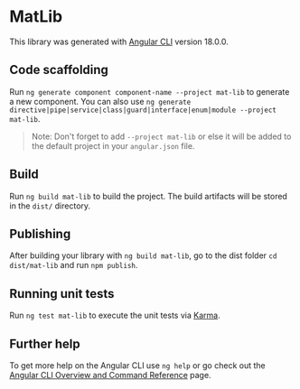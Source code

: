 # MatLib

This library was generated with [Angular CLI](https://github.com/angular/angular-cli) version 18.0.0.

## Code scaffolding

Run `ng generate component component-name --project mat-lib` to generate a new component. You can also use `ng generate directive|pipe|service|class|guard|interface|enum|module --project mat-lib`.
> Note: Don't forget to add `--project mat-lib` or else it will be added to the default project in your `angular.json` file. 

## Build

Run `ng build mat-lib` to build the project. The build artifacts will be stored in the `dist/` directory.

## Publishing

After building your library with `ng build mat-lib`, go to the dist folder `cd dist/mat-lib` and run `npm publish`.

## Running unit tests

Run `ng test mat-lib` to execute the unit tests via [Karma](https://karma-runner.github.io).

## Further help

To get more help on the Angular CLI use `ng help` or go check out the [Angular CLI Overview and Command Reference](https://angular.dev/tools/cli) page.
